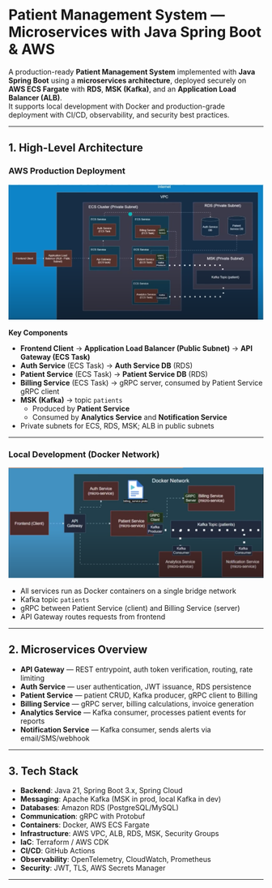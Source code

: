 # Patient Management System — Microservices with Java Spring Boot & AWS

A production-ready **Patient Management System** implemented with **Java Spring Boot** using a **microservices architecture**, deployed securely on **AWS ECS Fargate** with **RDS**, **MSK (Kafka)**, and an **Application Load Balancer (ALB)**.  
It supports local development with Docker and production-grade deployment with CI/CD, observability, and security best practices.

---

## 1. High-Level Architecture

### AWS Production Deployment
![AWS Infrastructure](readme_assests/img.png)

**Key Components**
- **Frontend Client** → **Application Load Balancer (Public Subnet)** → **API Gateway (ECS Task)**
- **Auth Service** (ECS Task) → **Auth Service DB** (RDS)
- **Patient Service** (ECS Task) → **Patient Service DB** (RDS)
- **Billing Service** (ECS Task) → gRPC server, consumed by Patient Service gRPC client
- **MSK (Kafka)** → topic `patients`
  - Produced by **Patient Service**
  - Consumed by **Analytics Service** and **Notification Service**
- Private subnets for ECS, RDS, MSK; ALB in public subnets

---

### Local Development (Docker Network)
![Docker Network](readme_assests/img_1.png)

- All services run as Docker containers on a single bridge network
- Kafka topic `patients`
- gRPC between Patient Service (client) and Billing Service (server)
- API Gateway routes requests from frontend

---

## 2. Microservices Overview

- **API Gateway** — REST entrypoint, auth token verification, routing, rate limiting
- **Auth Service** — user authentication, JWT issuance, RDS persistence
- **Patient Service** — patient CRUD, Kafka producer, gRPC client to Billing
- **Billing Service** — gRPC server, billing calculations, invoice generation
- **Analytics Service** — Kafka consumer, processes patient events for reports
- **Notification Service** — Kafka consumer, sends alerts via email/SMS/webhook

---

## 3. Tech Stack

- **Backend**: Java 21, Spring Boot 3.x, Spring Cloud
- **Messaging**: Apache Kafka (MSK in prod, local Kafka in dev)
- **Databases**: Amazon RDS (PostgreSQL/MySQL)
- **Communication**: gRPC with Protobuf
- **Containers**: Docker, AWS ECS Fargate
- **Infrastructure**: AWS VPC, ALB, RDS, MSK, Security Groups
- **IaC**: Terraform / AWS CDK
- **CI/CD**: GitHub Actions
- **Observability**: OpenTelemetry, CloudWatch, Prometheus
- **Security**: JWT, TLS, AWS Secrets Manager

---



